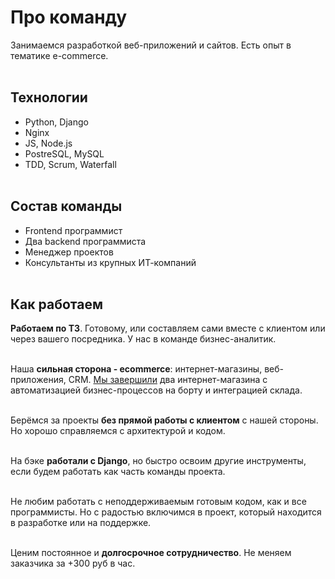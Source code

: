 # Про команду

Занимаемся разработкой веб-приложений и сайтов. Есть опыт в тематике e-commerce.
<br><br>

## Технологии
- Python, Django
- Nginx
- JS, Node.js
- PostreSQL, MySQL
- TDD, Scrum, Waterfall
<br><br>

## Состав команды
- Frontend программист
- Два backend программиста
- Менеджер проектов
- Консультанты из крупных ИТ-компаний
<br><br>

## Как работаем

**Работаем по ТЗ**. Готовому, или составляем сами вместе с клиентом или через вашего посредника. У нас в команде бизнес-аналитик.
<br><br>

Наша **сильная сторона - ecommerce**: интернет-магазины, веб-приложения, CRM. <a href="http://fidals.com/pages/projects.html" target="_blank">Мы завершили</a> два интернет-магазина с автоматизацией бизнес-процессов на борту и интеграцией склада.
<br><br>

Берёмся за проекты **без прямой работы с клиентом** с нашей стороны. Но хорошо справляемся с архитектурой и кодом.
<br><br>

На бэке **работали с Django**, но быстро освоим другие инструменты, если будем работать как часть команды проекта.
<br><br>

Не любим работать с неподдерживаемым готовым кодом, как и все программисты. Но с радостью включимся в проект, который находится в разработке или на поддержке.
<br><br>

Ценим постоянное и **долгосрочное сотрудничество**. Не меняем заказчика за +300 руб в час.
